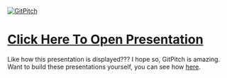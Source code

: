 [![GitPitch](https://gitpitch.com/assets/badge.svg)](https://gitpitch.com/gitpitch/in-60-seconds/master?grs=github)

# [Click Here To Open Presentation](https://gitpitch.com/kenmaglio/git-pitch/master)

Like how this presentation is displayed??? I hope so, GitPitch is amazing. Want to build these presentations yourself, you can see how [here](https://gitpitch.com/docs/getting-started/tutorial).
